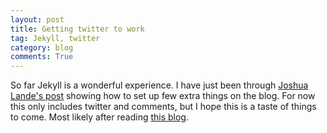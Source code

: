 ```yaml
---
layout: post
title: Getting twitter to work
tag: Jekyll, twitter
category: blog
comments: True
---
```


So far Jekyll is a wonderful experience. I have just been through [Joshua Lande's post](http://joshualande.com/jekyll-github-pages-poole/) showing how to set up few extra things on the blog.
For now this only includes twitter and comments, but I hope this is a taste of things to come. Most likely after reading [this blog](http://jim-y.me/2014/12/23/easy-blogging-with-jekyll-and-github/).

